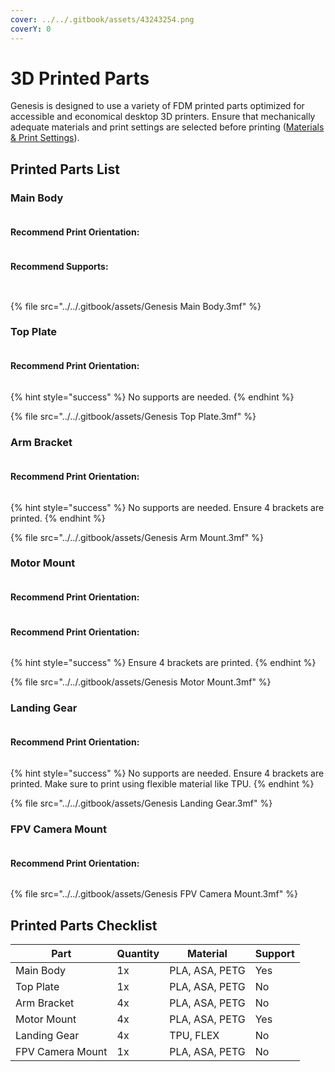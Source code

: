 ```yaml
---
cover: ../../.gitbook/assets/43243254.png
coverY: 0
---
```


# 3D Printed Parts

Genesis is designed to use a variety of FDM printed parts optimized for accessible and economical desktop 3D printers. Ensure that mechanically adequate materials and print settings are selected before printing ([Materials & Print Settings](materials-and-print-settings.md)).

## Printed Parts List

### Main Body

<figure><img src="../../.gitbook/assets/324345324324.png" alt=""><figcaption></figcaption></figure>

#### Recommend Print Orientation:

<figure><img src="../../.gitbook/assets/41324314312.PNG" alt=""><figcaption></figcaption></figure>

#### Recommend Supports:

<div>

<figure><img src="../../.gitbook/assets/123443234234124.PNG" alt=""><figcaption></figcaption></figure>

 

<figure><img src="../../.gitbook/assets/454345545454.PNG" alt=""><figcaption></figcaption></figure>

</div>

{% file src="../../.gitbook/assets/Genesis Main Body.3mf" %}

### Top Plate

<figure><img src="../../.gitbook/assets/234478328434.png" alt=""><figcaption></figcaption></figure>

#### Recommend Print Orientation:

<figure><img src="../../.gitbook/assets/3412234342342.PNG" alt=""><figcaption></figcaption></figure>

{% hint style="success" %}
No supports are needed.
{% endhint %}

{% file src="../../.gitbook/assets/Genesis Top Plate.3mf" %}

### Arm Bracket

<figure><img src="../../.gitbook/assets/4325434532423.png" alt=""><figcaption></figcaption></figure>

#### Recommend Print Orientation:

<figure><img src="../../.gitbook/assets/341234123412.PNG" alt=""><figcaption></figcaption></figure>

{% hint style="success" %}
No supports are needed. Ensure 4 brackets are printed.
{% endhint %}

{% file src="../../.gitbook/assets/Genesis Arm Mount.3mf" %}

### Motor Mount

<figure><img src="../../.gitbook/assets/21343242314312423.png" alt=""><figcaption></figcaption></figure>

#### Recommend Print Orientation:

<figure><img src="../../.gitbook/assets/23432113244321.PNG" alt=""><figcaption></figcaption></figure>

#### Recommend Print Orientation:

<figure><img src="../../.gitbook/assets/41324312431251543.PNG" alt=""><figcaption></figcaption></figure>

{% hint style="success" %}
Ensure 4 brackets are printed.&#x20;
{% endhint %}

{% file src="../../.gitbook/assets/Genesis Motor Mount.3mf" %}

### Landing Gear

<figure><img src="../../.gitbook/assets/32423454324324.png" alt=""><figcaption></figcaption></figure>

#### Recommend Print Orientation:

<figure><img src="../../.gitbook/assets/4312341234123412.PNG" alt=""><figcaption></figcaption></figure>

{% hint style="success" %}
No supports are needed. Ensure 4 brackets are printed. Make sure to print using flexible material like TPU.
{% endhint %}

{% file src="../../.gitbook/assets/Genesis Landing Gear.3mf" %}

### FPV Camera Mount

<figure><img src="../../.gitbook/assets/Genesis FPV Camera Mount.png" alt=""><figcaption></figcaption></figure>

#### Recommend Print Orientation:

<figure><img src="../../.gitbook/assets/54432432432.PNG" alt=""><figcaption></figcaption></figure>

{% file src="../../.gitbook/assets/Genesis FPV Camera Mount.3mf" %}

## Printed Parts Checklist

| Part             | Quantity | Material       | Support |
| ---------------- | -------- | -------------- | ------- |
| Main Body        | 1x       | PLA, ASA, PETG | Yes     |
| Top Plate        | 1x       | PLA, ASA, PETG | No      |
| Arm Bracket      | 4x       | PLA, ASA, PETG | No      |
| Motor Mount      | 4x       | PLA, ASA, PETG | Yes     |
| Landing Gear     | 4x       | TPU, FLEX      | No      |
| FPV Camera Mount | 1x       | PLA, ASA, PETG | No      |
